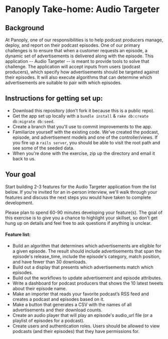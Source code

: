 # Panoply Take-home: Audio Targeter

## Background
At Panoply, one of our responsibilities is to help podcast producers manage, deploy, and report on their podcast episodes. One of our primary challenges is to ensure that when a customer requests an episode, a dynamic set of advertisements is delivered along with the episode. This application -- Audio Targeter -- is meant to provide tools to solve that challenge. The application will accept inputs from users (podcast producers), which specify how advertisements should be targeted against their episodes. It will also execute algorithms that can determine which advertisements are suitable to pair with which episodes.

## Instructions for getting set up:
* Download this repository (don't fork it because this is a public repo).
* Get the app set up locally with a `bundle install` & `rake db:create db:migrate db:seed`.
* Create a branch that you'll use to commit improvements to the app.
* Familiarize yourself with the existing code. We've created the podcast, episode, and advertisement models and one of the controller/views. If you fire up a `rails server`, you should be able to visit the root path and see some of the seeded data.
* When you're done with the exercise, zip up the directory and email it back to us.

## Your goal
Start building 2-3 features for the Audio Targeter application from the list below. If you're invited for an in-person interview, we'll walk through your features and discuss the next steps you would have taken to complete development.

Please plan to spend 60-90 minutes developing your feature(s). The goal of this exercise is to give you a chance to highlight your skillset, so don't get hung up on details and feel free to ask questions if anything is unclear.

#### Feature list:
* Build an algorithm that determines which advertisements are eligible for a given episode. The result should include advertisements that span the episode's release_time, include the episode's category, match position, and have fewer than 30 downloads.
* Build out a display that presents which advertisements match which episodes.
* Build out the workflows to update advertisement and episode attributes.
* Write a dashboard for podcast producers that shows the 10 latest tweets about their episode name.
* Make an importer that reads your favorite podcast’s RSS feed and creates a podcast and episodes based on it.
* Make a button that generates a CSV with the names of all advertisements and their download counts.
* Create an audio player that will play an episode's audio_url file (or a playlist of episodes for a podcast).
* Create users and authentication roles. Users should be allowed to view podcasts (and their episodes) that they have permissions for.
